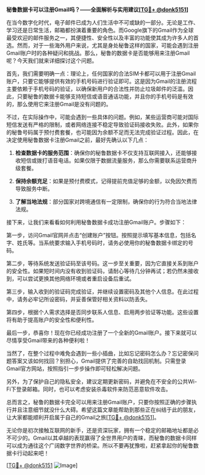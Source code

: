 **秘鲁数据卡可以注册Gmail吗？——全面解析与实用建议[[TG💪+ @donk5151](https://t.me/s/donk5151)]**

在当今数字化时代，电子邮件已成为人们生活中不可或缺的一部分。无论是工作、学习还是日常生活，邮箱都扮演着重要的角色。而Google旗下的Gmail作为全球最受欢迎的邮件服务之一，其便捷性、安全性以及丰富的功能使其成为许多人的首选。然而，对于一些海外用户来说，尤其是身处秘鲁这样的国家，可能会遇到注册Gmail账户时的各种疑问和挑战。那么，秘鲁的数据卡是否能够用来注册Gmail呢？今天我们就来详细探讨这个问题。

首先，我们需要明确一点：理论上，任何国家的合法SIM卡都可以用于注册Gmail账户，只要它能够提供有效的手机号码进行验证即可。这是因为Gmail的注册流程主要依赖于手机号码的验证，以确保新用户的合法性并防止垃圾邮件的泛滥。因此，只要秘鲁的数据卡能够支持短信或语音通话功能，并且你的手机号码是有效的，那么使用它来注册Gmail是没有问题的。

不过，在实际操作中，可能会遇到一些具体的问题。例如，某些运营商可能对国际短信发送有严格的限制，或者网络连接不稳定导致验证码接收失败。此外，如果你的秘鲁号码属于预付费套餐，也可能因为余额不足而无法完成验证过程。因此，在决定使用秘鲁数据卡注册Gmail之前，最好先确认以下几点：

1. **检查数据卡的服务范围**：确保你的秘鲁数据卡不仅支持互联网接入，还能够接收短信或拨打语音电话。如果仅限于数据流量服务，那么你需要联系运营商升级套餐。
   
2. **保持余额充足**：如果是预付费模式，记得提前充值足够的金额，以免因欠费而导致服务中断。

3. **了解当地法规**：部分国家对跨境通信有一定限制，确保你的行为符合当地法律法规。

接下来，让我们来看看如何利用秘鲁数据卡成功注册Gmail账户。步骤如下：

第一步，访问Gmail官网并点击“创建账户”按钮。按照提示填写基本信息，包括名字、姓氏等。当系统要求输入手机号码时，请务必使用你的秘鲁数据卡绑定的号码。

第二步，等待系统发送验证码至该号码。这一步至关重要，因为它直接关系到账户的安全性。如果短时间内没有收到验证码，请耐心等待几分钟再试；若仍然未接收到，可以尝试更换其他网络环境或者重启设备后重试。

第三步，输入收到的验证码完成验证，并继续设置密码及其他个人信息。在此过程中，请务必牢记所设密码，并妥善保管好相关资料以防丢失。

第四步，根据个人需求选择是否同步联系人信息、启用两步验证等功能。这些设置将有助于提高账户的安全性和便利性。

最后一步，恭喜你！现在你已经成功注册了一个全新的Gmail账户。接下来就可以尽情享受Gmail带来的各种便利啦！

当然了，在整个过程中难免会遇到一些小插曲，比如忘记密码怎么办？忘记密保问题答案又该如何找回？别担心，Gmail提供了完善的自助找回机制。只需登录Gmail官方网站，按照指引一步步操作即可轻松解决问题。

另外，为了保护自己的隐私安全，建议定期更新密码，并避免在不安全的公共Wi-Fi下登录邮箱。同时，也可以考虑安装杀毒软件来防范恶意软件攻击。

总而言之，秘鲁的数据卡完全可以用来注册Gmail账户，只要你按照正确的步骤执行并且注意细节就没什么大碍。希望这篇文章能帮助到那些正在纠结于此的朋友，让大家都能顺利开启属于自己的Gmail之旅[[TG💪+ @donk5151](https://t.me/s/donk5151)]。

无论你是初次接触互联网的新手，还是资深玩家，拥有一个稳定的邮箱地址都是必不可少的。Gmail以其卓越的表现赢得了全世界用户的青睐，而秘鲁的数据卡同样可以成为通往这个广阔数字世界的桥梁。所以不要再犹豫啦，赶紧拿起你的秘鲁数据卡行动起来吧！

[[TG💪+ @donk5151](https://t.me/s/donk5151) ![Image](https://i.postimg.cc/rwNCRYN7/Snipaste-2025-04-30-17-27-05.png)]
